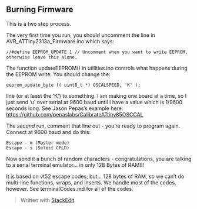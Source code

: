## Burning Firmware ##

This is a two step process.

The very first time you run, you should uncomment the line in AVR_ATTiny2313a_Firmware.ino which says:

    //#define EEPROM_UPDATE 1 // Uncomment when you want to write EEPROM, otherwise leave this alone.

The function updateEEPROM() in utilities.ino controls what happens during the EEPROM write.  You should change the:

    eeprom_update_byte (( uint8_t *) OSCALSPEED, 'K' );

line (or at least the 'K') to something.  I am making one board at a time, so I just send ‘u’ over serial at 9600 baud until I have a value which is 1/9600 seconds long.  See Jason Pepas’s example 
here: https://github.com/pepaslabs/CalibrateATtiny85OSCCAL 

The *second* run, comment that line out - you’re ready to program again.  Connect at 9600 baud and do this:

    Escape - m (Master mode)
    Escape - s (Select CPLD)

Now send it a bunch of random characters - congratulations, you are talking to a serial terminal emulator… in only 128 Bytes of RAM!!!

It is based on vt52 escape codes, but… 128 bytes of RAM, so we can’t do multi-line functions, wraps, and inserts.  We handle most of the codes, however.  See terminalCodes.md for all of the codes.

> Written with [StackEdit](https://stackedit.io/).